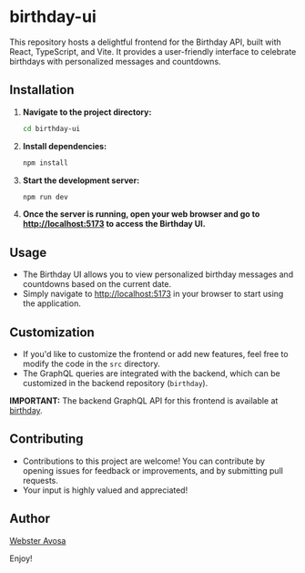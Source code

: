 # birthday-ui

This repository hosts a delightful frontend for the Birthday API, built with React, TypeScript, and Vite. It provides a user-friendly interface to celebrate birthdays with personalized messages and countdowns.

## Installation

1. **Navigate to the project directory:**

    ```bash
    cd birthday-ui
    ```

2. **Install dependencies:**

    ```bash
    npm install
    ```

3. **Start the development server:**

    ```bash
    npm run dev
    ```

4. **Once the server is running, open your web browser and go to [http://localhost:5173](http://localhost:5173) to access the Birthday UI.**

## Usage

- The Birthday UI allows you to view personalized birthday messages and countdowns based on the current date.
- Simply navigate to [http://localhost:5173](http://localhost:5173) in your browser to start using the application.

## Customization

- If you'd like to customize the frontend or add new features, feel free to modify the code in the `src` directory.
- The GraphQL queries are integrated with the backend, which can be customized in the backend repository (`birthday`).

**IMPORTANT:** The backend GraphQL API for this frontend is available at [birthday](https://github.com/avosa/birthday).

## Contributing

- Contributions to this project are welcome! You can contribute by opening issues for feedback or improvements, and by submitting pull requests.
- Your input is highly valued and appreciated!

## Author

[Webster Avosa](https://github.com/avosa)

Enjoy!
